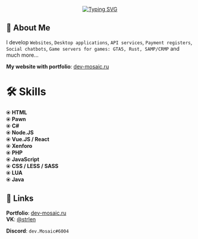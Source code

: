 <p align="center">
<a href="https://git.io/typing-svg"><img src="http://readme-typing-svg.herokuapp.com?font=Fira+Code&weight=600&pause=1000&color=F7DE33&center=true&vCenter=true&width=435&lines=Long+live%2C+lord+of+the+world!" alt="Typing SVG" /></a>
</p>  

## 🚀 About Me  
I develop `Websites`, `Desktop applications`, `API services`, `Payment registers`, `Social chatbots`, `Game servers for games: GTA5, Rust, SAMP/CRMP` and much more...   

**My website with portfolio**: [dev-mosaic.ru](https://dev-mosaic.ru)


# 🛠 Skills
⦿ **HTML**  
⦿ **Pawn**  
⦿ **C#**  
⦿ **Node.JS**  
⦿ **Vue.JS / React**  
⦿ **Xenforo**  
⦿ **PHP**  
⦿ **JavaScript**  
⦿ **CSS / LESS / SASS**  
⦿ **LUA**  
⦿ **Java** 
## 🔗 Links
**Portfolio**: [dev-mosaic.ru](https://dev-mosaic.ru)  
**VK**: [@strlen](https://vk.com/strlen)  

**Discord**: `dev.Mosaic#6004`
